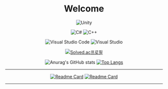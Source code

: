 <div align="center">

# Welcome

![Unity](https://img.shields.io/badge/unity-%23000000.svg?style=for-the-badge&logo=unity&logoColor=white)

![C#](https://img.shields.io/badge/c%23-%23239120.svg?style=for-the-badge&logo=csharp&logoColor=white)
![C++](https://img.shields.io/badge/c++-%2300599C.svg?style=for-the-badge&logo=c%2B%2B&logoColor=white)

![Visual Studio Code](https://img.shields.io/badge/Visual%20Studio%20Code-0078d7.svg?style=for-the-badge&logo=visual-studio-code&logoColor=white)
![Visual Studio](https://img.shields.io/badge/Visual%20Studio-5C2D91.svg?style=for-the-badge&logo=visual-studio&logoColor=white)

[![Solved.ac프로필](http://mazassumnida.wtf/api/v2/generate_badge?boj=penguin4404)](https://solved.ac/penguin4404)

![Anurag's GitHub stats](https://github-readme-stats.vercel.app/api?username=Ohhyuntaek&show_icons=true&theme=merko)
[![Top Langs](https://github-readme-stats.vercel.app/api/top-langs/?username=Ohhyuntaek&hide=shaderlab)](https://github.com/anuraghazra/github-readme-stats)

---

[![Readme Card](https://github-readme-stats.vercel.app/api/pin/?username=Ohhyuntaek&repo=MediaProject)](https://github.com/Ohhyuntaek/MediaProject)
[![Readme Card](https://github-readme-stats.vercel.app/api/pin/?username=sonyrainy&repo=IGP_TIME-PLAYER)](https://github.com/Ohhyuntaek/MediaProject)

---


</div>

<!--
**Ohhyuntaek/Ohhyuntaek** is a ✨ _special_ ✨ repository because its `README.md` (this file) appears on your GitHub profile.

Here are some ideas to get you started:

- 🔭 I’m currently working on ...
- 🌱 I’m currently learning ...
- 👯 I’m looking to collaborate on ...
- 🤔 I’m looking for help with ...
- 💬 Ask me about ...
- 📫 How to reach me: ...
- 😄 Pronouns: ...
- ⚡ Fun fact: ...
-->
